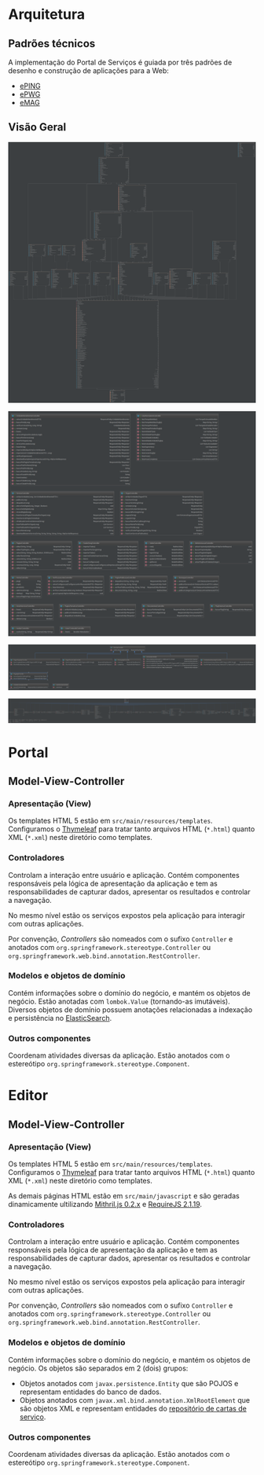 # Arquitetura

## Padrões técnicos

A implementação do Portal de Serviços é guiada por três padrões de desenho e construção de aplicações para a Web:

* [ePING]
* [ePWG]
* [eMAG]

[ePING]:http://www.governoeletronico.gov.br/acoes-e-projetos/e-ping-padroes-de-interoperabilidade
[ePWG]:http://www.governoeletronico.gov.br/acoes-e-projetos/padroes-brasil-e-gov
[eMAG]:http://www.governoeletronico.gov.br/acoes-e-projetos/e-MAG

## Visão Geral

[![Visão geral da arquitetura - diagrama de classes - models](./servico-entities-os12.png)](./servico-entities-os12.png)

[![Visão geral da arquitetura - diagrama de classes - controllers](./servico-controllers-os12.png)](./servico-controllers-os12.png)

[![Visão geral da arquitetura - diagrama de classes - controllers](./servico-controllers-api-os12.png)](./servico-controllers-api-os12.png)

[![Visão geral da arquitetura - diagrama de classes - services](./servico-services-os12.png)](./servico-services-os12.png)

# Portal

## Model-View-Controller

### Apresentação (View)

Os templates HTML 5 estão em `src/main/resources/templates`. Configuramos o [Thymeleaf] para tratar tanto arquivos HTML (`*.html`) quanto XML (`*.xml`) neste diretório como templates.

### Controladores

Controlam a interação entre usuário e aplicação. Contém componentes responsáveis pela lógica de apresentação da aplicação e tem as responsabilidades de capturar dados, apresentar os resultados e controlar a navegação.

No mesmo nível estão os serviços expostos pela aplicação para interagir com outras aplicações.

Por convenção, _Controllers_ são nomeados com o sufixo `Controller` e anotados com `org.springframework.stereotype.Controller` ou `org.springframework.web.bind.annotation.RestController`.

### Modelos e objetos de domínio

Contém informações sobre o domínio do negócio, e mantém os objetos de negócio. Estão anotadas com `lombok.Value` (tornando-as imutáveis). Diversos objetos de domínio possuem anotações relacionadas a indexação e persistência no [ElasticSearch].

### Outros componentes

Coordenam atividades diversas da aplicação. Estão anotados com o estereótipo `org.springframework.stereotype.Component`.

[Thymeleaf]:http://www.thymeleaf.org
[ElasticSearch]:https://www.elastic.co/products/elasticsearch

# Editor

## Model-View-Controller

### Apresentação (View)

Os templates HTML 5 estão em `src/main/resources/templates`. Configuramos o [Thymeleaf] para tratar tanto arquivos HTML (`*.html`) quanto XML (`*.xml`) neste diretório como templates.

As demais páginas HTML estão em `src/main/javascript` e são geradas dinamicamente ultilizando [Mithril.js 0.2.x] e [RequireJS 2.1.19].

### Controladores

Controlam a interação entre usuário e aplicação. Contém componentes responsáveis pela lógica de apresentação da aplicação e tem as responsabilidades de capturar dados, apresentar os resultados e controlar a navegação.

No mesmo nível estão os serviços expostos pela aplicação para interagir com outras aplicações.

Por convenção, _Controllers_ são nomeados com o sufixo `Controller` e anotados com `org.springframework.stereotype.Controller` ou `org.springframework.web.bind.annotation.RestController`.

### Modelos e objetos de domínio

Contém informações sobre o domínio do negócio, e mantém os objetos de negócio. Os objetos são separados em 2 (dois) grupos:
  * Objetos anotados com `javax.persistence.Entity` que são POJOS e representam entidades do banco de dados.
  * Objetos anotados com `javax.xml.bind.annotation.XmlRootElement` que são objetos XML e representam entidades do [repositório de cartas de serviço].

### Outros componentes

Coordenam atividades diversas da aplicação. Estão anotados com o estereótipo `org.springframework.stereotype.Component`.

[Mithril.js 0.2.x]:http://mithril.js.org/
[RequireJS 2.1.19]:http://requirejs.org/
[repositório de cartas de serviço]:https://github.com/servicosgovbr/cartas-de-servico/tree/master/cartas-servico/v3/servicos
